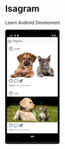 # Isagram
Learn Android Develoment 

<p align="left">
    <img src="https://github.com/isabellabertucci/Isagram/blob/master/screen.png" width="175" alt="Screen">
</p>
